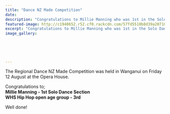 ```yaml
---
title: "Dance NZ Made Competition"
date: 
description: "Congratulations to Millie Manning who was 1st in the Solo Dance Section of the Regional Dance NZ Made Competition held in Wanganui on Friday 12 August."
featured-image: http://c1940652.r52.cf0.rackcdn.com/57fd5510b8d39a2071002a0e/dance-nz-made-logo.gif
excerpt: "Congratulations to Millie Manning who was 1st in the Solo Dance Section of the Regional Dance NZ Made Competition held in Wanganui on Friday 12 August."
image_gallery:
    
    
    
    
    
---
```


<p>The Regional Dance NZ Made Competition was held in Wanganui on Friday 12 August at the Opera House.</p>
<p>Congratulations to;<br /><strong><strong>Millie Manning - 1st&nbsp;</strong>Solo Dance Section&nbsp;</strong><br /><strong>WHS Hip Hop open age group - 3rd</strong></p>
<p>Well done!&nbsp;</p>

